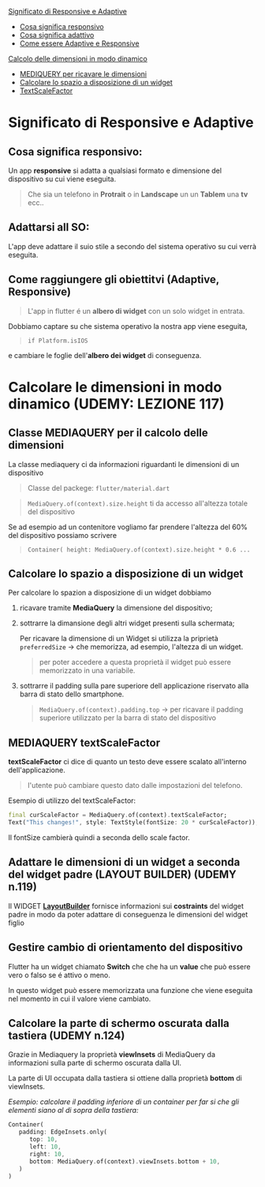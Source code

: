 [Significato di Responsive e Adaptive](#significato-di-responsive-e-adaptive)
 * [Cosa significa responsivo](##cosa-significa-responsivo)
 * [Cosa significa adattivo](#adattarsi-all-so)
 * [Come essere Adaptive e Responsive](#come-raggiungere-gli-obiettitvi-adaptive-responsive)
  
[Calcolo delle dimensioni in modo dinamico](#calcolare-le-dimensioni-in-modo-dinamico)
 * [MEDIQUERY per ricavare le dimensioni](#classe-mediaquery-per-il-calcolo-delle-dimensioni)
 * [Calcolare lo spazio a disposizione di un widget](#calcolare-lo-spazio-a-disposizione-di-un-widget)
 * [TextScaleFactor](#mediaquery-textscalefactor)


# Significato di Responsive e Adaptive

## Cosa significa responsivo:
Un app **responsive** si adatta a qualsiasi formato e dimensione del
dispositivo su cui viene eseguita.

> Che sia un telefono in **Protrait** o in  **Landscape** un 
> un **Tablem** una **tv** ecc..

## Adattarsi all SO:
L'app deve adattare il suio stile a secondo del sistema operativo su cui verrà eseguita.

## Come raggiungere gli obiettitvi (Adaptive, Responsive)
> L'app in  flutter é un **albero di widget** con un solo widget 
> in entrata.

Dobbiamo captare su che sistema operativo la nostra app viene eseguita,

> `if Platform.isIOS`

e cambiare le foglie dell'**albero dei widget** di conseguenza.

# Calcolare le dimensioni in modo dinamico (UDEMY: LEZIONE 117)

## Classe MEDIAQUERY per il calcolo delle dimensioni
 La classe mediaquery ci da informazioni riguardanti le dimensioni di un dispositivo

 > Classe del packege: `flutter/material.dart`

 > `MediaQuery.of(context).size.height`
 > ti da accesso all'altezza totale del dispositivo 

 Se ad esempio ad un contenitore vogliamo far prendere l'altezza del 60% del dispositivo possiamo scrivere

 > `Container( height: MediaQuery.of(context).size.height * 0.6 ...`

 ## Calcolare lo spazio a disposizione di un widget
 Per calcolare lo spazion a disposizione di un widget dobbiamo 
 1. ricavare tramite **MediaQuery** la dimensione del dispositivo;
 2. sottrarre la dimansione degli altri widget presenti sulla schermata;
   
    Per ricavare la dimensione di un Widget si utilizza la priprietà `preferredSize` -> che memorizza, ad esempio, l'altezza di un widget.

    > per poter accedere a questa proprietà il widget può essere memorizzato in una variabile.
 3. sottrarre il padding sulla pare superiore dell applicazione riservato alla barra di stato dello smartphone.
     > `MediaQuery.of(context).padding.top` -> per ricavare il padding superiore utilizzato per la barra di stato del dispositivo

## MEDIAQUERY textScaleFactor
**textScaleFactor** ci dice di quanto un testo deve essere scalato all'interno dell'applicazione.

> l'utente può cambiare questo dato dalle impostazioni del telefono.

Esempio di utilizzo del textScaleFactor:

``` Dart
final curScaleFactor = MediaQuery.of(context).textScaleFactor;
Text("This changes!", style: TextStyle(fontSize: 20 * curScaleFactor));
```


Il fontSize cambierà quindi a seconda dello scale factor.

## Adattare le dimensioni di un widget a seconda del widget padre (LAYOUT BUILDER) (UDEMY n.119)

Il WIDGET [**LayoutBuilder**](https://api.flutter.dev/flutter/widgets/LayoutBuilder-class.html) fornisce informazioni sui **costraints** del widget padre in modo da poter adattare di conseguenza le dimensioni del widget figlio

## Gestire cambio di orientamento del dispositivo
Flutter ha un widget chiamato **Switch** che che ha un **value** che può essere vero o falso se é attivo o meno.

In questo widget può essere memorizzata una funzione che viene eseguita nel momento in cui il valore viene cambiato.

## Calcolare la parte di schermo oscurata dalla tastiera (UDEMY n.124)
Grazie in Mediaquery la proprietà **viewInsets** di MediaQuery da informazioni sulla parte di schermo oscurata dalla UI.

La parte di UI occupata dalla tastiera si ottiene dalla proprietà **bottom** di viewInsets.

*Esempio: calcolare il padding inferiore di un container per far si che gli elementi siano al di sopra della tastiera:*

``` Dart
Container(
   padding: EdgeInsets.only(
      top: 10,
      left: 10,
      right: 10,
      bottom: MediaQuery.of(context).viewInsets.bottom + 10,
   )
)
```